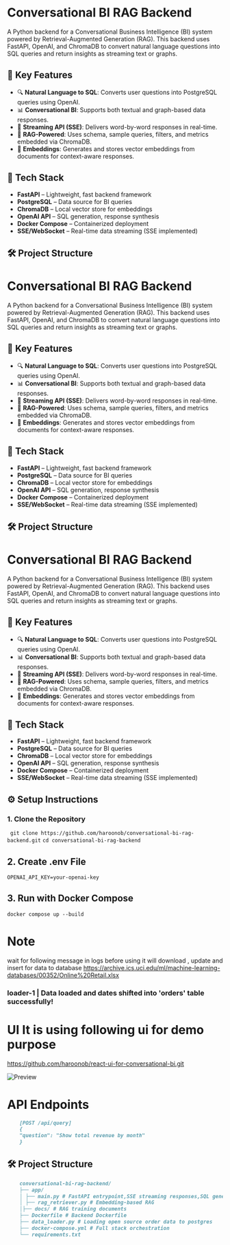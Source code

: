 # Conversational BI RAG Backend

A Python backend for a Conversational Business Intelligence (BI) system powered by Retrieval-Augmented Generation (RAG). This backend uses FastAPI, OpenAI, and ChromaDB to convert natural language questions into SQL queries and return insights as streaming text or graphs.

## 🧠 Key Features

- 🔍 **Natural Language to SQL**: Converts user questions into PostgreSQL queries using OpenAI.
- 📊 **Conversational BI**: Supports both textual and graph-based data responses.
- 🔁 **Streaming API (SSE)**: Delivers word-by-word responses in real-time.
- 📂 **RAG-Powered**: Uses schema, sample queries, filters, and metrics embedded via ChromaDB.
- 🧠 **Embeddings**: Generates and stores vector embeddings from documents for context-aware responses.



## 🚀 Tech Stack

- **FastAPI** – Lightweight, fast backend framework
- **PostgreSQL** – Data source for BI queries
- **ChromaDB** – Local vector store for embeddings
- **OpenAI API** – SQL generation, response synthesis
- **Docker Compose** – Containerized deployment
- **SSE/WebSocket** – Real-time data streaming (SSE implemented)

## 🛠️ Project Structure

# Conversational BI RAG Backend

A Python backend for a Conversational Business Intelligence (BI) system powered by Retrieval-Augmented Generation (RAG). This backend uses FastAPI, OpenAI, and ChromaDB to convert natural language questions into SQL queries and return insights as streaming text or graphs.

## 🧠 Key Features

- 🔍 **Natural Language to SQL**: Converts user questions into PostgreSQL queries using OpenAI.
- 📊 **Conversational BI**: Supports both textual and graph-based data responses.
- 🔁 **Streaming API (SSE)**: Delivers word-by-word responses in real-time.
- 📂 **RAG-Powered**: Uses schema, sample queries, filters, and metrics embedded via ChromaDB.
- 🧠 **Embeddings**: Generates and stores vector embeddings from documents for context-aware responses.



## 🚀 Tech Stack

- **FastAPI** – Lightweight, fast backend framework
- **PostgreSQL** – Data source for BI queries
- **ChromaDB** – Local vector store for embeddings
- **OpenAI API** – SQL generation, response synthesis
- **Docker Compose** – Containerized deployment
- **SSE/WebSocket** – Real-time data streaming (SSE implemented)



## 🛠️ Project Structure

# Conversational BI RAG Backend

A Python backend for a Conversational Business Intelligence (BI) system powered by Retrieval-Augmented Generation (RAG). This backend uses FastAPI, OpenAI, and ChromaDB to convert natural language questions into SQL queries and return insights as streaming text or graphs.

## 🧠 Key Features

- 🔍 **Natural Language to SQL**: Converts user questions into PostgreSQL queries using OpenAI.
- 📊 **Conversational BI**: Supports both textual and graph-based data responses.
- 🔁 **Streaming API (SSE)**: Delivers word-by-word responses in real-time.
- 📂 **RAG-Powered**: Uses schema, sample queries, filters, and metrics embedded via ChromaDB.
- 🧠 **Embeddings**: Generates and stores vector embeddings from documents for context-aware responses.

## 🚀 Tech Stack

- **FastAPI** – Lightweight, fast backend framework
- **PostgreSQL** – Data source for BI queries
- **ChromaDB** – Local vector store for embeddings
- **OpenAI API** – SQL generation, response synthesis
- **Docker Compose** – Containerized deployment
- **SSE/WebSocket** – Real-time data streaming (SSE implemented)

## ⚙️ Setup Instructions

### 1. Clone the Repository
``` git clone https://github.com/haroonob/conversational-bi-rag-backend.git```
```cd conversational-bi-rag-backend```

## 2. Create .env File
```OPENAI_API_KEY=your-openai-key```

## 3. Run with Docker Compose
```docker compose up --build```

# Note 
wait for following message in logs before using
it will download , update and insert for data to database
https://archive.ics.uci.edu/ml/machine-learning-databases/00352/Online%20Retail.xlsx

### loader-1    | Data loaded and dates shifted into 'orders' table successfully!

# UI It is using following ui for demo purpose  
https://github.com/haroonob/react-ui-for-conversational-bi.git

![Preview](https://raw.githubusercontent.com/haroonob/react-ui-for-conversational-bi/main/src/assets/mainpage.png)

# API Endpoints
```markdown
    [POST /api/query]
    {
    "question": "Show total revenue by month"
    }
```

## 🛠️ Project Structure
```markdown
    conversational-bi-rag-backend/
    ├── app/
    │ ├── main.py # FastAPI entrypoint,SSE streaming responses,SQL generation and execution
    │ ├── rag_retriever.py # Embedding-based RAG
    │├── docs/ # RAG training documents
    ├── Dockerfile # Backend Dockerfile
    ├── data_loader.py # Loading open source order data to postgres
    ├── docker-compose.yml # Full stack orchestration
    └── requirements.txt


